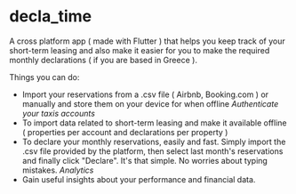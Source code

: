 # decla_time

A cross platform app ( made with Flutter ) that helps you keep track of your short-term leasing and also make it easier for you to make the required monthly declarations ( if you are based in Greece ).

Things you can do:
+ Import your reservations from a .csv file ( Airbnb, Booking.com ) or manually and store them on your device for when offline
_Authenticate your taxis accounts_
+ To import data related to short-term leasing and make it available offline ( properties per account and declarations per property )
+ To declare your monthly reservations, easily and fast. Simply import the .csv file provided by the platform, then select last month's reservations and finally click "Declare". It's that simple. No worries about typing mistakes.
_Analytics_ 
+ Gain useful insights about your performance and financial data.

